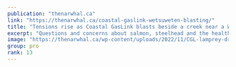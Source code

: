 ```yaml
---
publication: "thenarwhal.ca"
link: "https://thenarwhal.ca/coastal-gaslink-wetsuweten-blasting/"
title: "Tensions rise as Coastal GasLink blasts beside a creek near a Wet’suwet’en camp | The Narwhal"
excerpt: "Questions and concerns about salmon, steelhead and the health of the river remain unaddressed as TC Energy continues construction of its gas pipeline "
image: "https://thenarwhal.ca/wp-content/uploads/2022/11/CGL-lamprey-drone-1024x768.jpg"
group: pro
rank: 13
---
```

